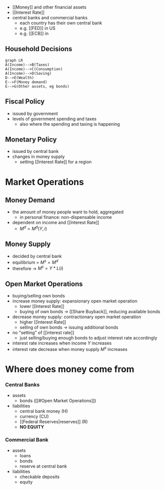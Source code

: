 - [[Money]] and other financial assets
- [[Interest Rate]]
- central banks and commercial banks
	- each country has their own central bank
	- e.g. [[FED]] in US
	- e.g. [[ECB]] in

## Household Decisions
```mermaid
graph LR
A(Income)-->B(Taxes)
A(Income)-->C(Consumption)
A(Income)-->D(Saving)
D-->E(Wealth)
E-->F(Money demand)
E-->G(Other assets, eg bonds)
```

## Fiscal Policy
- issued by government
- levels of government spending and taxes
	- also where the spending and taxing is happening

## Monetary Policy
- issued by central bank
- changes in money supply
	- setting [[Interest Rate]] for a region

# Market Operations
## Money Demand
- the amount of money people want to hold, aggregated
	- in personal finance: non-dispensable income
- dependent on income and [[Interest Rate]]
	- $M^{d} = M^{d}(Y, i)$

## Money Supply
- decided by central bank
- equilibrium = $M^{s} = M^{d}$
- therefore -> $M^{s} = Y * L(i)$

## Open Market Operations
- buying/selling own bonds
- increase money supply: expansionary open market operation
	- lower [[Interest Rate]]
	- buying of own bonds -> [[Share Buyback]], reducing available bonds
- decrease money supply: contractionary open market operation
	- higher [[Interest Rate]]
	- selling of own bonds -> issuing additional bonds
- no "setting" of [[interest rate]]
	- just selling/buying enough bonds to adjust interest rate accordingly
- interest rate increases when income $Y$ increases
- interest rate decrease when money supply $M^{s}$ increases

# Where does money come from
### Central Banks
- assets
	- bonds ([[#Open Market Operations]])
- liabilities
	- central bank money (H)
	- currency (CU)
	- [[Federal Reserves|reserves]] (R)
	- **NO EQUITY**
	
### Commercial Bank
- assets
	- loans
	- bonds
	- reserve at central bank
- liabilities
	- checkable deposits
	- equity

